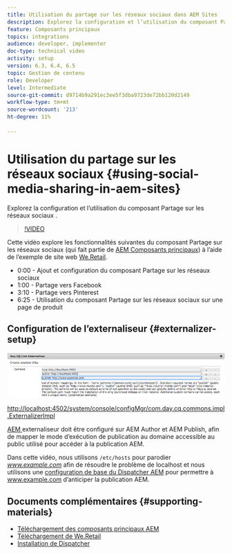 ```yaml
---
title: Utilisation du partage sur les réseaux sociaux dans AEM Sites
description: Explorez la configuration et l’utilisation du composant Partage sur les réseaux sociaux .
feature: Composants principaux
topics: integrations
audience: developer, implementer
doc-type: technical video
activity: setup
version: 6.3, 6.4, 6.5
topic: Gestion de contenu
role: Developer
level: Intermediate
source-git-commit: d9714b9a291ec3ee5f3dba9723de72bb120d2149
workflow-type: tm+mt
source-wordcount: '213'
ht-degree: 11%

---
```



# Utilisation du partage sur les réseaux sociaux {#using-social-media-sharing-in-aem-sites}

Explorez la configuration et l’utilisation du composant Partage sur les réseaux sociaux .

>[!VIDEO](https://video.tv.adobe.com/v/18897/?quality=9&learn=on)

Cette vidéo explore les fonctionnalités suivantes du composant Partage sur les réseaux sociaux (qui fait partie de [AEM Composants principaux](https://docs.adobe.com/content/help/fr-FR/experience-manager-core-components/using/introduction.html)) à l’aide de l’exemple de site web [We.Retail](https://github.com/Adobe-Marketing-Cloud/aem-sample-we-retail#weretail).

* 0:00 - Ajout et configuration du composant Partage sur les réseaux sociaux
* 1:00 - Partage vers Facebook
* 3:10 - Partage vers Pinterest
* 6:25 - Utilisation du composant Partage sur les réseaux sociaux sur une page de produit

## Configuration de l’externaliseur {#externalizer-setup}

![Externalisateur de lien Day CQ](assets/externalizer.png)

[http://localhost:4502/system/console/configMgr/com.day.cq.commons.impl.ExternalizerImpl](http://localhost:4502/system/console/configMgr/com.day.cq.commons.impl.ExternalizerImpl)

[AEM ](https://helpx.adobe.com/experience-manager/6-5/sites/developing/using/externalizer.html) externaliseur doit être configuré sur AEM Author et AEM Publish, afin de mapper le mode d’exécution de publication au domaine accessible au public utilisé pour accéder à la publication AEM.

Dans cette vidéo, nous utilisons `/etc/hosts` pour parodier *www.example.com* afin de résoudre le problème de localhost et nous utilisons une [configuration de base du Dispatcher AEM](https://docs.adobe.com/content/help/en/experience-manager-dispatcher/using/getting-started/dispatcher-install.html) pour permettre à www.example.com d’anticiper la publication AEM.

## Documents complémentaires {#supporting-materials}

* [Téléchargement des composants principaux AEM](https://github.com/adobe/aem-core-wcm-components/releases)
* [Téléchargement de We.Retail](https://github.com/Adobe-Marketing-Cloud/aem-sample-we-retail/releases)
* [Installation de Dispatcher](https://docs.adobe.com/content/help/en/experience-manager-dispatcher/using/getting-started/dispatcher-install.html)
